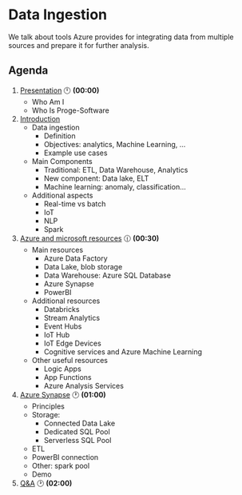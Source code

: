# Data Ingestion

We talk about tools Azure provides for integrating data from multiple sources and prepare it for further analysis.

## Agenda

1. [Presentation](01.presentation.md) :clock12: **(00:00)**
   - Who Am I
   - Who Is Proge-Software
1. [Introduction](02.introduction.md)
   - Data ingestion
     - Definition
     - Objectives: analytics, Machine Learning, ...
     - Example use cases
   - Main Components
     - Traditional: ETL, Data Warehouse, Analytics
     - New component: Data lake, ELT
     - Machine learning: anomaly, classification...
   - Additional aspects
     - Real-time vs batch
     - IoT
     - NLP
     - Spark
1. [Azure and microsoft resources](03.azure-microsoft-resources.md) :clock1230: **(00:30)**
   - Main resources
     - Azure Data Factory
     - Data Lake, blob storage
     - Data Warehouse: Azure SQL Database
     - Azure Synapse
     - PowerBI
   - Additional resources
     - Databricks
     - Stream Analytics
     - Event Hubs
     - IoT Hub
     - IoT Edge Devices
     - Cognitive services and Azure Machine Learning
   - Other useful resources
     - Logic Apps
     - App Functions
     - Azure Analysis Services
1. [Azure Synapse](04.tgbot-go.md) :clock1: **(01:00)**
   - Principles
   - Storage:
     - Connected Data Lake
     - Dedicated SQL Pool
     - Serverless SQL Pool
   - ETL
   - PowerBI connection
   - Other: spark pool
   - Demo
1. [Q&A](08.q&a.md) :clock2: **(02:00)**
